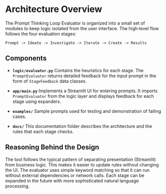 # Architecture Overview

The Prompt Thinking Loop Evaluator is organized into a small set of modules to
keep logic isolated from the user interface. The high‑level flow follows the
four evaluation stages:

```
Prompt -> Ideate -> Investigate -> Iterate -> Create -> Results
```

## Components

- **`logic/evaluator.py`**
  Contains the heuristics for each stage. The `PromptEvaluator` returns detailed
  feedback for the input prompt in the form of `StageFeedback` data classes.

- **`app/main.py`**
  Implements a Streamlit UI for entering prompts. It imports `PromptEvaluator`
  from the logic layer and displays feedback for each stage using expanders.

- **`examples/`**
  Sample prompts used for testing and demonstration of failing cases.

- **`docs/`**
  This documentation folder describes the architecture and the rules that each
  stage checks.

## Reasoning Behind the Design

The tool follows the typical pattern of separating presentation (Streamlit) from
business logic. This makes it easier to update rules without changing the UI.
The evaluator uses simple keyword matching so that it can run without external
dependencies or network calls. Each stage can be expanded in the future with
more sophisticated natural language processing.
